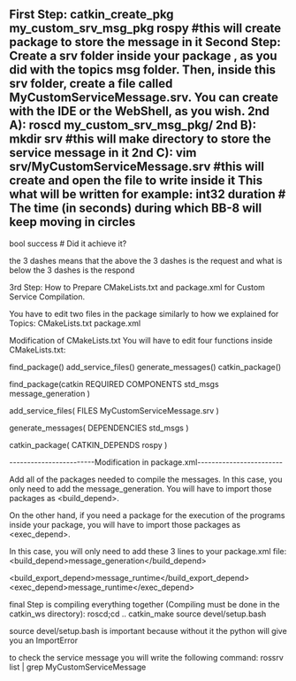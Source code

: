 First Step: catkin_create_pkg my_custom_srv_msg_pkg rospy #this will create package to store the message in it
Second Step: Create a srv folder inside your package , as you did with the topics msg folder. Then, inside this srv folder, create a file called MyCustomServiceMessage.srv. You can create with the IDE or the WebShell, as you wish.
2nd A): roscd my_custom_srv_msg_pkg/
2nd B): mkdir srv #this will make directory to store the service message in it
2nd C): vim srv/MyCustomServiceMessage.srv #this will create and open the file to write inside it
This what will be written for example:
int32 duration    # The time (in seconds) during which BB-8 will keep moving in circles
---
bool success      # Did it achieve it?

the 3 dashes means that the above the 3 dashes is the request and what is below the 3 dashes is the respond

3rd Step: How to Prepare CMakeLists.txt and package.xml for Custom Service Compilation.

You have to edit two files in the package similarly to how we explained for Topics:
CMakeLists.txt
package.xml

Modification of CMakeLists.txt
You will have to edit four functions inside CMakeLists.txt:

find_package()
add_service_files()
generate_messages()
catkin_package()

find_package(catkin REQUIRED COMPONENTS
  std_msgs
  message_generation
)

add_service_files(
  FILES
  MyCustomServiceMessage.srv
)

generate_messages(
  DEPENDENCIES
  std_msgs
)

catkin_package(
      CATKIN_DEPENDS
      rospy
)

------------------------Modification in package.xml------------------------

Add all of the packages needed to compile the messages.
In this case, you only need to add the message_generation.
You will have to import those packages as <build_depend>.

On the other hand, if you need a package for the execution of the programs inside your package, you will have to import those packages as <exec_depend>.

In this case, you will only need to add these 3 lines to your package.xml file:
<build_depend>message_generation</build_depend>

<build_export_depend>message_runtime</build_export_depend>
<exec_depend>message_runtime</exec_depend>

final Step is compiling everything together (Compiling must be done in the catkin_ws directory):
roscd;cd ..
catkin_make
source devel/setup.bash

source devel/setup.bash is important because without it the python will give you an ImportError

to check the service message you will write the following command:
rossrv list | grep MyCustomServiceMessage
